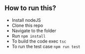 ## How to run this?
* Install nodeJS
* Clone this repo
* Navigate to the folder
* Run `npm install`
* To build the code exec `tsc`
* To run the test case `npm run test`
